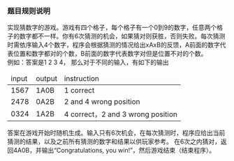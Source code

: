 ### 题目规则说明
<p>
实现猜数字的游戏。游戏有四个格子，每个格子有一个0到9的数字，任意两个格子的数字都不一样。你有6次猜测的机会，如果猜对则获胜，否则失败。每次猜测时需依序输入4个数字，程序会根据猜测的情况给出xAxB的反馈，A前面的数字代表位置和数字都对的个数，B前面的数字代表数字对但是位置不对的个数。
<br />
例如：答案是1 2 3 4， 那么对于不同的输入，有如下的输出
</p>
<table>
    <thead>
        <tr>
            <td>input</td>
            <td>output</td>
            <td>instruction</td>
        </tr>
    </thead>
    <tbody>
        <tr>
            <td>1567</td>
            <td>1A0B</td>
            <td>1 correct</td>
        </tr>
        <tr>
            <td>2478</td>
            <td>0A2B</td>
            <td>2 and 4 wrong position</td>
        </tr>
        <tr>
            <td>0324</td>
            <td>1A2B</td>
            <td>4 correct，2 and 3 wrong position</td>
        </tr>
    </tbody>
</table>
<p>
答案在游戏开始时随机生成。输入只有6次机会，在每次猜测时，程序应给出当前猜测的结果，以及之前所有猜测的数字和结果以供玩家参考。 在6次之内猜对，返回4A0B，并输出“Congratulations, you win!”，然后游戏结束（结束程序）。
</p>
